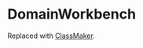 DomainWorkbench
===============

Replaced with [ClassMaker](https://github.com/kyrillzotkin/ClassMaker).
